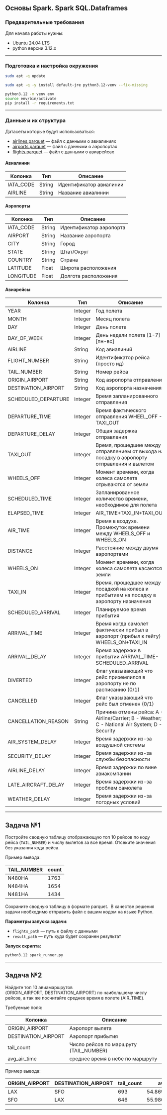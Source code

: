 ## Основы Spark. Spark SQL.Dataframes


### Предварительные требования

Для начала работы нужны:
- Ubuntu 24.04 LTS
- python версии 3.12.x

<hr>

### Подготовка и настройка окружения

```sh
sudo apt -q update

sudo apt -q -y install default-jre python3.12-venv --fix-missing
```


```sh
python3.12 -m venv env
source env/bin/activate
pip install -r requirements.txt
```

<hr>

### Данные и их структура

Датасеты которые будут использоваться:
- [airlines.parquet](https://yadi.sk/d/SZGXSHIk5MyYpQ) — файл с данными о авиалиниях
- [airports.parquet](https://yadi.sk/d/_K_shixZh-2mRQ) — файл с данными о аэропортах  
- [flights.parquet](https://disk.yandex.ru/d/YxILVxCaZA0iXQ) — файл с данными о авиарейсах  

#### Авиалинии

| **Колонка** | **Тип** | **Описание**            |
| ----------- | ------- | ----------------------- |
| IATA_CODE   | String  | Идентификатор авиалинии |
| AIRLINE     | String  | Название авиалинии      |
#### Аэропорты

| **Колонка** | **Тип** | **Описание**            |
| ----------- | ------- | ----------------------- |
| IATA_CODE   | String  | Идентификатор аэропорта |
| AIRPORT     | String  | Название аэропорта      |
| CITY        | String  | Город                   |
| STATE       | String  | Штат/Округ              |
| COUNTRY     | String  | Страна                  |
| LATITUDE    | Float   | Широта расположения     |
| LONGITUDE   | Float   | Долгота расположения    |
#### Авиарейсы

| **Колонка**         | **Тип** | **Описание**                                                                                  |
| ------------------- | ------- | --------------------------------------------------------------------------------------------- |
| YEAR                | Integer | Год полета                                                                                    |
| MONTH               | Integer | Месяц полета                                                                                  |
| DAY                 | Integer | День полета                                                                                   |
| DAY_OF_WEEK         | Integer | День недели полета [1-7] = [пн-вс]                                                            |
| AIRLINE             | String  | Код авиалиний                                                                                 |
| FLIGHT_NUMBER       | String  | Идентификатор рейса (просто ид)                                                               |
| TAIL_NUMBER         | String  | Номер рейса                                                                                   |
| ORIGIN_AIRPORT      | String  | Код аэропорта отправления                                                                     |
| DESTINATION_AIRPORT | String  | Код аэропорта назначения                                                                      |
| SCHEDULED_DEPARTURE | Integer | Время запланированного отправления                                                            |
| DEPARTURE_TIME      | Integer | Время фактического отправления WHEEL_OFF - TAXI_OUT                                           |
| DEPARTURE_DELAY     | Integer | Общая задержка отправления                                                                    |
| TAXI_OUT            | Integer | Время, прошедшее между отправлением от выхода на посадку в аэропорту отправления и вылетом    |
| WHEELS_OFF          | Integer | Момент времени, когда колеса самолета отрываются от земли                                     |
| SCHEDULED_TIME      | Integer | Запланированное количество времени, необходимое для полета                                    |
| ELAPSED_TIME        | Integer | AIR_TIME+TAXI_IN+TAXI_OUT                                                                     |
| AIR_TIME            | Integer | Время в воздухе. Промежуток времени между WHEELS_OFF и WHEELS_ON                              |
| DISTANCE            | Integer | Расстояние между двумя аэропортами                                                            |
| WHEELS_ON           | Integer | Момент времени, когда колеса самолета касаются земли                                          |
| TAXI_IN             | Integer | Время, прошедшее между посадкой на колеса и прибытием на посадку в аэропорту назначения       |
| SCHEDULED_ARRIVAL   | Integer | Планируемое время прибытия                                                                    |
| ARRIVAL_TIME        | Integer | Время когда самолет фактически прибыл в аэропорт (прибыл к гейту) WHEELS_ON+TAXI_IN           |
| ARRIVAL_DELAY       | Integer | Время задержки в прибытии ARRIVAL_TIME-SCHEDULED_ARRIVAL                                      |
| DIVERTED            | Integer | Флаг указывающий что рейс приземлился в аэропорту не по расписанию (0/1)                      |
| CANCELLED           | Integer | Флаг указывающий что рейс был отменен (0/1)                                                   |
| CANCELLATION_REASON | String  | Причина отмены рейса: A - Airline/Carrier; B - Weather; C - National Air System; D - Security |
| AIR_SYSTEM_DELAY    | Integer | Время задержки из-за воздушной системы                                                        |
| SECURITY_DELAY      | Integer | Время задержки из-за службы безопасности                                                      |
| AIRLINE_DELAY       | Integer | Время задержки по вине авиакомпании                                                           |
| LATE_AIRCRAFT_DELAY | Integer | Время задержки из-за проблем самолета                                                         |
| WEATHER_DELAY       | Integer | Время задержки из-за погодных условий                                                         |
<hr>

## Задача №1

Постройте сводную таблицу отображающую топ 10 рейсов по коду рейса (`TAIL_NUMBER`) и числу вылетов за все время. Отсеките значения без указания кода рейса.

Пример вывода:

| **TAIL_NUMBER** | **count** |
| --------------- | --------- |
| N480HA          | 1763      |
| N484HA          | 1654      |
| N481HA          | 1434      |

Сохраните сводную таблицу в формате parquet. 
В качестве решения задачи необходимо отправить файл с вашим кодом на языке Python.

**Параметры запуска задачи:**  
- `flights_path` — путь к файлу с данными  
- `result_path` — путь куда будет сохранен результат

**Запуск скрипта:**
```sh
python3.12 spark_runner.py
```

<hr>

## Задача №2

Найдите топ 10 авиамаршрутов (ORIGIN_AIRPORT, DESTINATION_AIRPORT) по наибольшему числу рейсов, а так же посчитайте среднее время в полете (AIR_TIME).

Требуемые поля:

| **Колонка**         | **Описание**                           |
| ------------------- | -------------------------------------- |
| ORIGIN_AIRPORT      | Аэропорт вылета                        |
| DESTINATION_AIRPORT | Аэропорт прибытия                      |
| tail_count          | Число рейсов по маршруту (TAIL_NUMBER) |
| avg_air_time        | среднее время в небе по маршруту       |

Пример вывода:

| ORIGIN_AIRPORT | DESTINATION_AIRPORT | tail_count | avg_air_time      |
| -------------- | ------------------- | ---------- | ----------------- |
| LAX            | SFO                 | 693        | 54.8698224852071  |
| SFO            | LAX                 | 646        | 55.98098256735341 |

<hr>

